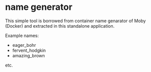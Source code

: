 # name generator

This simple tool is borrowed from container name genarator of Moby (Docker) and 
extracted in this standalone application. 

Example names:

* eager_bohr
* fervent_hodgkin
* amazing_brown

etc.